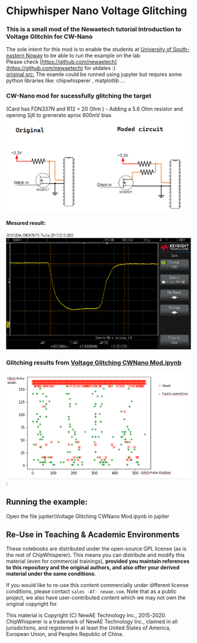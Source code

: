 # Chipwhisper Nano Voltage Glitching 


### This is a small mod of the Newaetech tutorial Introduction to Voltage Glitchin for CW-Nano
The sole intent for this mod is to enable the students at [University of South-eastern Noway](www.usn.no) to be able to run the example on the lab \
Please check [https://github.com/newaetech](https://github.com/newaetech) for utdates :) \
[original src:](https://github.com/newaetech/achipwhisperer-jupyter/blob/c940073159c8032877e9f7b9ef852b3662c4ec02/courses/fault101/SOLN_Fault%202_2B%20-%20Voltage%20Glitching%20with%20CWNano%20to%20Bypass%20Password.ipynb)
The examle could be runned using jupyter but requres some python libraries like: chipwhisperer , matplotlib ...

### CW-Nano mod for sucessfully glitching the target
(Card has FDN337N and R12 = 20 Ohm ) - Adding a 5.6 Ohm resistor and opening Sj6 to grenerate aprox 600mV bias
![alt text](https://github.com/rlangoy/cw_nano_glitch_sim/raw/main/images/mod_glitch.png)

#### Mesured result:
![alt text](https://github.com/rlangoy/cw_nano_glitch_sim/raw/main/images/mod_glitch_scope.png)

### Glitching results from [Voltage Glitching CWNano Mod.ipynb](https://github.com/rlangoy/cwr_nano_vdd_glitching/blob/main/jupyter/Voltage%20Glitching%20CWNano%20Mod.ipynb)
![alt text](https://github.com/rlangoy/cwr_nano_vdd_glitching/blob/main/images/glitch_results.png):


## Running the example:
Open the file  jupiter\Voltage Glitching CWNano Mod.ipynb in jupiter 


## Re-Use in Teaching & Academic Environments

These notebooks are distributed under the open-source GPL license (as is the rest of ChipWhisperer). This means you can distribute and modify this material (even for commercial trainings), **provided you maintain references to this repository and the original authors, and also offer your derived material under the same conditions**.

If you would like to re-use this content commercially under different license conditions, please contact `sales -AT- newae.com`. Note that as a public project, we also have user-contributed content which we may not own the original copyright for.

This material is Copyright (C) NewAE Technology Inc., 2015-2020. ChipWhisperer is a trademark of NewAE Technology Inc., claimed in all jurisdictions, and registered in at least the United States of America, European Union, and Peoples Republic of China.
